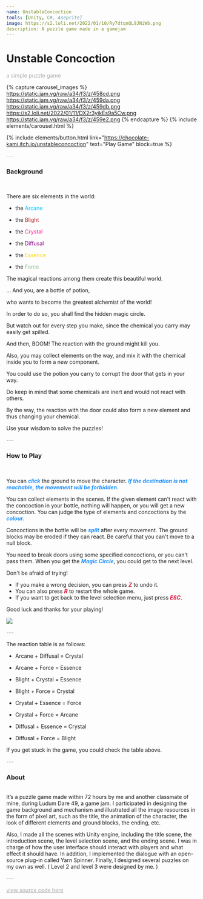 ```yaml
---
name: UnstableConcoction
tools: [Unity, C#, Aseprite]
image: https://s2.loli.net/2022/01/10/Ry7dtqnQL9JNiWb.png
description: A puzzle game made in a gamejam
---
```


# Unstable Concoction

<p style="color:DarkGrey">
a simple puzzle game
</p>

{% capture carousel_images %}
https://static.jam.vg/raw/a34/f3/z/458cd.png
https://static.jam.vg/raw/a34/f3/z/459da.png
https://static.jam.vg/raw/a34/f3/z/459db.png
https://s2.loli.net/2022/01/11/DX2r3yikEs9a5Cw.png
https://static.jam.vg/raw/a34/f3/z/459e2.png
{% endcapture %}
{% include elements/carousel.html %}

{% include elements/button.html link="https://chocolate-kami.itch.io/unstableconcoction" text="Play Game" block=true %}

<p class="text-center" style="color:DarkGrey">
---
</p>

<h3 class="text-center"> 
Background
</h3>
<br>

There are six elements in the world:

+ the <font color=DeepSkyBlue>Arcane</font>

+ the <font color=FireBrick>Blight</font>

+ the <font color=DeepPink>Crystal</font>

+ the <font color=DarkMagenta>Diffusal</font>

+ the <font color=Gold>Essence</font>

+ the <font color=DarkSeaGreen>Force</font>

The magical reactions among them create this beautiful world.

... And you, are a bottle of potion,

who wants to become the greatest alchemist of the world!

In order to do so, you shall find the hidden magic circle.

But watch out for every step you make, since the chemical you carry may easily get spilled.

And then, BOOM! The reaction with the ground might kill you.

Also, you may collect elements on the way, and mix it with the chemical inside you to form a new component.

You could use the potion you carry to corrupt the door that gets in your way.

Do keep in mind that some chemicals are inert and would not react with others.

By the way, the reaction with the door could also form a new element and thus changing your chemical.

Use your wisdom to solve the puzzles!

<p class="text-center" style="color:DarkGrey">
---
</p>

<h3 class="text-center"> 
How to Play
</h3>
<br>
 
You can <font color=DodgerBlue><b><i>click</i></b></font> the ground to move the character. <font color=DodgerBlue><b><i>If the destination is not reachable, the movement will be forbidden.</i></b></font>

You can collect elements in the scenes. If the given element can't react with the concoction in your bottle, nothing will happen, or you will get a new concoction. You can judge the type of elements and concoctions by the <font color=DodgerBlue><b><i>colour.</i></b></font>

Concoctions in the bottle will be <font color=DodgerBlue><b><i>spilt</i></b></font> after every movement. The ground blocks may be eroded if they can react. Be careful that you can't move to a null block.

You need to break doors using some specified concoctions, or you can't pass them. When you get the <font color=DodgerBlue><b><i>Magic Circle</i></b></font>, you could get to the next level. 

Don't be afraid of trying! 

+ If you make a wrong decision, you can press <font color=Crimson><b><i>Z</i></b></font> to undo it. 
+ You can also press <font color=Crimson><b><i>R</i></b></font> to restart the whole game. 
+ If you want to get back to the level selection menu, just press <font color=Crimson><b><i>ESC</i></b></font>. 

Good luck and thanks for your playing!

![](https://s2.loli.net/2022/01/15/QjJqXA9KWwvOYUb.png)

<p class="text-center" style="color:DarkGrey">
---
</p>

The reaction table is as follows:

+ Arcane + Diffusal = Crystal

+ Arcane + Force = Essence

+ Blight + Crystal = Essence

+ Blight + Force = Crystal

+ Crystal + Essence = Force

+ Crystal + Force = Arcane

+ Diffusal + Essence = Crystal

+ Diffusal + Force = Blight

If you get stuck in the game, you could check the table above.

<p class="text-center" style="color:DarkGrey">
---
</p>

<h3 class="text-center">
About
</h3>

<br>
It’s a puzzle game made within 72 hours by me and another classmate of mine, during Ludum Dare 49, a game jam. I participated in designing the game background and mechanism and illustrated all the image resources in the form of pixel art, such as the title, the animation of the character, the look of different elements and ground blocks, the ending, etc.

Also, I made all the scenes with Unity engine, including the title scene, the introduction scene, the level selection scene, and the ending scene. I was in charge of how the user interface should interact with players and what effect it should have. In addition, I implemented the dialogue with an open-source plug-in called Yarn Spinner. Finally, I designed several puzzles on my own as well. ( Level 2 and level 3 were designed by me. )
<br>

<p class="text-center" style="color:DarkGrey">
---
</p>

<div class="text-center">
<a style="color:DarkGrey" href="https://github.com/PuppyGummy/UnstableConcoctionProject">
view source code here
</a>
</div>
